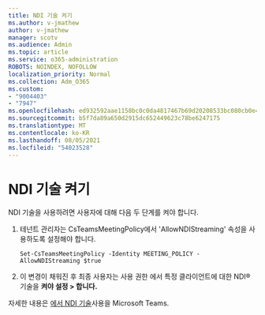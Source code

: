 ```yaml
---
title: NDI 기술 켜기
ms.author: v-jmathew
author: v-jmathew
manager: scotv
ms.audience: Admin
ms.topic: article
ms.service: o365-administration
ROBOTS: NOINDEX, NOFOLLOW
localization_priority: Normal
ms.collection: Adm_O365
ms.custom:
- "9004403"
- "7947"
ms.openlocfilehash: ed932592aae1158bc0c0da4817467b69d20208533bc080cb0e424f552af8601a
ms.sourcegitcommit: b5f7da89a650d2915dc652449623c78be6247175
ms.translationtype: MT
ms.contentlocale: ko-KR
ms.lasthandoff: 08/05/2021
ms.locfileid: "54023528"
---
```

# <a name="turn-on-ndi-technology"></a>NDI 기술 켜기

NDI 기술을 사용하려면 사용자에 대해 다음 두 단계를 켜야 합니다.

1. 테넌트 관리자는 CsTeamsMeetingPolicy에서 'AllowNDIStreaming' 속성을 사용하도록 설정해야 합니다.

    `Set-CsTeamsMeetingPolicy -Identity MEETING_POLICY -AllowNDIStreaming $true`

2. 이 변경이 채워진 후 최종 사용자는 사용 권한 에서 특정 클라이언트에 대한 NDI® 기술을 **켜야 설정 > 합니다.**

자세한 내용은 [에서 NDI 기술](https://docs.microsoft.com/microsoftteams/use-ndi-in-meetings)사용을 Microsoft Teams.
